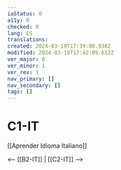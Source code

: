 ```yaml
---
iaStatus: 0
a11y: 0
checked: 0
lang: ES
translations: 
created: 2024-03-19T17:39:00.938Z
modified: 2024-03-19T17:42:09.612Z
ver_major: 0
ver_minor: 1
ver_rev: 1
nav_primary: []
nav_secondary: []
tags: []
---
```

# C1-IT

[[Aprender Idioma Italiano]]

<-- [[B2-IT]] | [[C2-IT]] -->